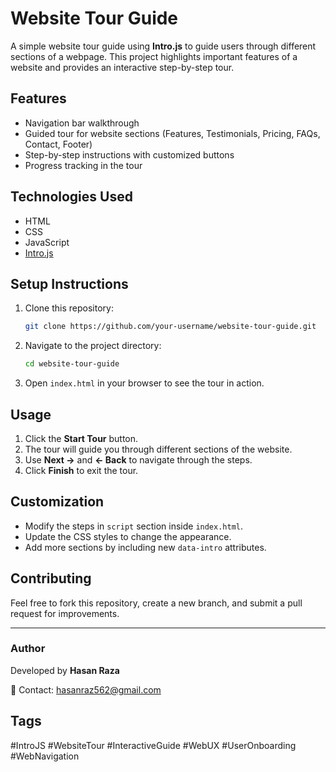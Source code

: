 # Website Tour Guide

A simple website tour guide using **Intro.js** to guide users through different sections of a webpage. This project highlights important features of a website and provides an interactive step-by-step tour.

## Features
- Navigation bar walkthrough
- Guided tour for website sections (Features, Testimonials, Pricing, FAQs, Contact, Footer)
- Step-by-step instructions with customized buttons
- Progress tracking in the tour

## Technologies Used
- HTML
- CSS
- JavaScript
- [Intro.js](https://introjs.com/)

## Setup Instructions
1. Clone this repository:
   ```sh
   git clone https://github.com/your-username/website-tour-guide.git
   ```
2. Navigate to the project directory:
   ```sh
   cd website-tour-guide
   ```
3. Open `index.html` in your browser to see the tour in action.

## Usage
1. Click the **Start Tour** button.
2. The tour will guide you through different sections of the website.
3. Use **Next →** and **← Back** to navigate through the steps.
4. Click **Finish** to exit the tour.

## Customization
- Modify the steps in `script` section inside `index.html`.
- Update the CSS styles to change the appearance.
- Add more sections by including new `data-intro` attributes.

## Contributing
Feel free to fork this repository, create a new branch, and submit a pull request for improvements.

---
### Author
Developed by **Hasan Raza**

📧 Contact: hasanraz562@gmail.com

## Tags  
#IntroJS #WebsiteTour #InteractiveGuide #WebUX #UserOnboarding #WebNavigation

